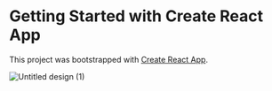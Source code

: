 # Getting Started with Create React App

This project was bootstrapped with [Create React App](https://github.com/facebook/create-react-app).

![Untitled design (1)](https://user-images.githubusercontent.com/79014447/151405623-c17642b1-2300-408a-9490-2e92bcd9fe4d.png)
